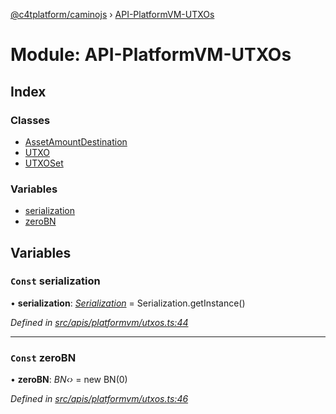 [@c4tplatform/caminojs](../api.md) › [API-PlatformVM-UTXOs](api_platformvm_utxos.md)

# Module: API-PlatformVM-UTXOs

## Index

### Classes

* [AssetAmountDestination](../classes/api_platformvm_utxos.assetamountdestination.md)
* [UTXO](../classes/api_platformvm_utxos.utxo.md)
* [UTXOSet](../classes/api_platformvm_utxos.utxoset.md)

### Variables

* [serialization](api_platformvm_utxos.md#const-serialization)
* [zeroBN](api_platformvm_utxos.md#const-zerobn)

## Variables

### `Const` serialization

• **serialization**: *[Serialization](../classes/utils_serialization.serialization.md)* = Serialization.getInstance()

*Defined in [src/apis/platformvm/utxos.ts:44](https://github.com/chain4travel/caminojs/blob/ac57b5af/src/apis/platformvm/utxos.ts#L44)*

___

### `Const` zeroBN

• **zeroBN**: *BN‹›* = new BN(0)

*Defined in [src/apis/platformvm/utxos.ts:46](https://github.com/chain4travel/caminojs/blob/ac57b5af/src/apis/platformvm/utxos.ts#L46)*
